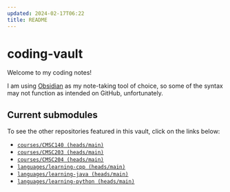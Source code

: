 ```yaml
---
updated: 2024-02-17T06:22
title: README
---
```

# coding-vault
Welcome to my coding notes!

I am using [Obsidian](https://obsidian.md/) as my note-taking tool of choice, so some of the syntax may not function as intended on GitHub, unfortunately.


## Current submodules
To see the other repositories featured in this vault, click on the links below:
- [`courses/CMSC140 (heads/main)`](https://github.com/nick-nugat/CMSC140)
- [`courses/CMSC203 (heads/main)`](https://github.com/nick-nugat/CMSC203)
- [`courses/CMSC204 (heads/main)`](https://github.com/nick-nugat/CMSC204)
- [`languages/learning-cpp (heads/main)`](https://github.com/nick-nugat/learning-cpp)
- [`languages/learning-java (heads/main)`](https://github.com/nick-nugat/learning-java)
- [`languages/learning-python (heads/main)`](https://github.com/nick-nugat/learning-python)
